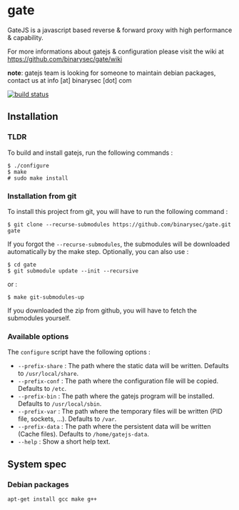 gate
====

GateJS is a javascript based reverse &amp; forward proxy with high 
performance &amp; capability.

For more informations about gatejs & configuration please visit the wiki at https://github.com/binarysec/gate/wiki


**note**: gatejs team is looking for someone to maintain debian packages, contact us at info [at] binarysec [dot] com

[![build status](https://secure.travis-ci.org/binarysec/gate.png)](http://travis-ci.org/binarysec/gate)

## Installation

### TLDR
To build and install gatejs, run the following commands :

	$ ./configure
	$ make
	# sudo make install

### Installation from git
To install this project from git, you will have to run the following command :

	$ git clone --recurse-submodules https://github.com/binarysec/gate.git gate

If you forgot the `--recurse-submodules`, the submodules will be downloaded
automatically by the make step. Optionally, you can also use :

	$ cd gate
	$ git submodule update --init --recursive

or :

	$ make git-submodules-up

If you downloaded the zip from github, you will have to fetch the submodules 
yourself.

### Available options
The `configure` script have the following options :
* `--prefix-share` : The path where the static data will be written. Defaults to
  `/usr/local/share`.
* `--prefix-conf` : The path where the configuration file will be copied.
  Defaults to `/etc`.
* `--prefix-bin` : The path where the gatejs program will be installed. Defaults
  to `/usr/local/sbin`.
* `--prefix-var` : The path where the temporary files will be written (PID file,
  sockets, ...). Defaults to `/var`.
* `--prefix-data` : The path where the persistent data will be written (Cache
  files). Defaults to `/home/gatejs-data`.
* `--help` : Show a short help text.

## System spec

### Debian packages
```bash
apt-get install gcc make g++
```
